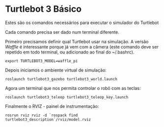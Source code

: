 
# Turtlebot 3 Básico


Estes são os comandos necessários para executar o simulador do Turtlebot

Cada comando precisa ser dado num terminal diferente.

Primeiro precisamos definir qual Turtlebot usar na simulação. A versão *Waffle* é interessante porque já vem com a câmera (este comando deve ser repetido em todo terminal, ou adicionado ao final do ~/.bashrc).

    export TURTLEBOT3_MODEL=waffle_pi

Depois iniciamos o ambiente virtual de simulação:

    roslaunch turtlebot3_gazebo turtlebot3_world.launch


Agora um terminal que nos permita controlar o robô com as teclas:

    roslaunch turtlebot3_teleop turtlebot3_teleop_key.launch

Finalmente o RVIZ - painel de instrumentação:

    rosrun rviz rviz -d `rospack find turtlebot3_description`/rviz/model.rviz
